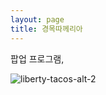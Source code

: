 ```yaml
---
layout: page
title: 경목따께리아
---
```


팝업 프로그램,

![liberty-tacos-alt-2](https://user-images.githubusercontent.com/81041256/192147552-aadcc470-e6dd-49b8-b80e-d748035665ab.png)
